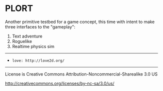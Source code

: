 # PLORT

Another primitive testbed for a game concept, this time with intent to make three interfaces to the "gameplay":

  1. Text adventure
  2. Roguelike
  3. Realtime physics sim

-------

-     love: http://love2d.org/

-------

License is Creative Commons Attribution-Noncommercial-Sharealike 3.0 US

http://creativecommons.org/licenses/by-nc-sa/3.0/us/

